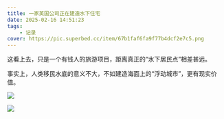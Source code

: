 ```yaml
---
title: 一家英国公司正在建造水下住宅
date: 2025-02-16 14:51:23
tags: 
    - 记录
cover: https://pic.superbed.cc/item/67b1faf6fa9f77b4dcf2e7c5.png
---
```



这看上去，只是一个有钱人的旅游项目，距离真正的“水下居民点”相差甚远。

事实上，人类移民水底的意义不大，不如建造海面上的“浮动城市”，更有现实价值。

![](https://pic.superbed.cc/item/67b1fb23fa9f77b4dcf2e97a.png)

![](https://pic.superbed.cc/item/67b1fb54fa9f77b4dcf2ebad.png)
